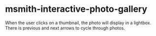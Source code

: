 # msmith-interactive-photo-gallery
When the user clicks on a thumbnail, the photo will display in a lightbox. There is previous and next arrows to cycle through photos.
